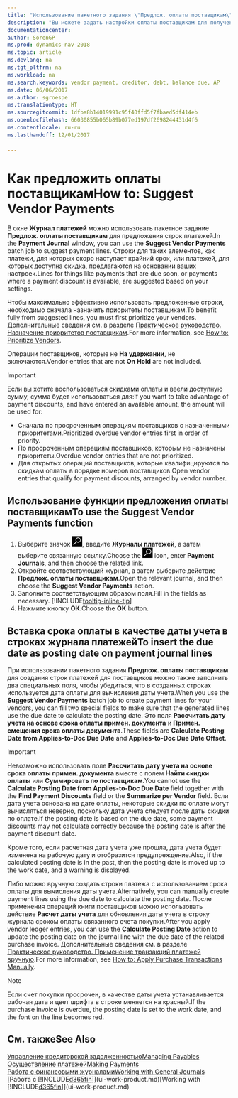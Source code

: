 ```yaml
---
title: "Использование пакетного задания \"Предлож. оплаты поставщикам\""
description: "Вы можете задать настройки оплаты поставщикам для получения предложений по оплатам, которые быть произведены в ближайшее время или по которым доступны скидки."
documentationcenter: 
author: SorenGP
ms.prod: dynamics-nav-2018
ms.topic: article
ms.devlang: na
ms.tgt_pltfrm: na
ms.workload: na
ms.search.keywords: vendor payment, creditor, debt, balance due, AP
ms.date: 06/06/2017
ms.author: sgroespe
ms.translationtype: HT
ms.sourcegitcommit: 1dfba8b14019991c95f40ffd5f7fbaed5df414eb
ms.openlocfilehash: 66030855b065b89b077ed197df2698244431d4f6
ms.contentlocale: ru-ru
ms.lasthandoff: 12/01/2017

---
```

# <a name="how-to-suggest-vendor-payments"></a><span data-ttu-id="c067c-103">Как предложить оплаты поставщикам</span><span class="sxs-lookup"><span data-stu-id="c067c-103">How to: Suggest Vendor Payments</span></span>
<span data-ttu-id="c067c-104">В окне **Журнал платежей** можно использовать пакетное задание **Предлож. оплаты поставщикам** для предложения строк платежей.</span><span class="sxs-lookup"><span data-stu-id="c067c-104">In the **Payment Journal** window, you can use the **Suggest Vendor Payments** batch job to suggest payment lines.</span></span> <span data-ttu-id="c067c-105">Строки для таких элементов, как платежи, для которых скоро наступает крайний срок, или платежей, для которых доступна скидка, предлагаются на основании ваших настроек.</span><span class="sxs-lookup"><span data-stu-id="c067c-105">Lines for things like payments that are due soon, or payments where a payment discount is available, are suggested based on your settings.</span></span>

<span data-ttu-id="c067c-106">Чтобы максимально эффективно использовать предложенные строки, необходимо сначала назначить приоритеты поставщикам.</span><span class="sxs-lookup"><span data-stu-id="c067c-106">To benefit fully from suggested lines, you must first prioritize your vendors.</span></span> <span data-ttu-id="c067c-107">Дополнительные сведения см. в разделе [Практическое руководство. Назначение приоритетов поставщикам](purchasing-how-prioritize-vendors.md).</span><span class="sxs-lookup"><span data-stu-id="c067c-107">For more information, see [How to: Prioritize Vendors](purchasing-how-prioritize-vendors.md).</span></span>  

<span data-ttu-id="c067c-108">Операции поставщиков, которые не **На удержании**, не включаются.</span><span class="sxs-lookup"><span data-stu-id="c067c-108">Vendor entries that are not **On Hold** are not included.</span></span>  

> [!IMPORTANT]  
>   <span data-ttu-id="c067c-109">Если вы хотите воспользоваться скидками оплаты и ввели доступную сумму, сумма будет использоваться для:</span><span class="sxs-lookup"><span data-stu-id="c067c-109">If you want to take advantage of payment discounts, and have entered an available amount, the amount will be used for:</span></span>  

* <span data-ttu-id="c067c-110">Сначала по просроченным операциям поставщиков с назначенными приоритетами.</span><span class="sxs-lookup"><span data-stu-id="c067c-110">Prioritized overdue vendor entries first in order of priority.</span></span>  
* <span data-ttu-id="c067c-111">По просроченным операциям поставщиков, которым не назначены приоритеты.</span><span class="sxs-lookup"><span data-stu-id="c067c-111">Overdue vendor entries that are not prioritized.</span></span>  
* <span data-ttu-id="c067c-112">Для открытых операций поставщиков, которые квалифицируются по скидкам оплаты в порядке номеров поставщиков.</span><span class="sxs-lookup"><span data-stu-id="c067c-112">Open vendor entries that qualify for payment discounts, arranged by vendor number.</span></span>  

## <a name="to-use-the-suggest-vendor-payments-function"></a><span data-ttu-id="c067c-113">Использование функции предложения оплаты поставщикам</span><span class="sxs-lookup"><span data-stu-id="c067c-113">To use the Suggest Vendor Payments function</span></span>
1. <span data-ttu-id="c067c-114">Выберите значок ![Поиск страницы или отчета](media/ui-search/search_small.png "Значок поиска страницы или отчета"), введите **Журналы платежей**, а затем выберите связанную ссылку.</span><span class="sxs-lookup"><span data-stu-id="c067c-114">Choose the ![Search for Page or Report](media/ui-search/search_small.png "Search for Page or Report icon") icon, enter **Payment Journals**, and then choose the related link.</span></span>  
2. <span data-ttu-id="c067c-115">Откройте соответствующий журнал, а затем выберите действие **Предлож. оплаты поставщикам**.</span><span class="sxs-lookup"><span data-stu-id="c067c-115">Open the relevant journal, and then choose the **Suggest Vendor Payments** action.</span></span>  
3. <span data-ttu-id="c067c-116">Заполните соответствующим образом поля.</span><span class="sxs-lookup"><span data-stu-id="c067c-116">Fill in the fields as necessary.</span></span> [!INCLUDE[tooltip-inline-tip](includes/tooltip-inline-tip_md.md)]  
4. <span data-ttu-id="c067c-117">Нажмите кнопку **ОК**.</span><span class="sxs-lookup"><span data-stu-id="c067c-117">Choose the **OK** button.</span></span>  

## <a name="to-insert-the-due-date-as-posting-date-on-payment-journal-lines"></a><span data-ttu-id="c067c-118">Вставка срока оплаты в качестве даты учета в строках журнала платежей</span><span class="sxs-lookup"><span data-stu-id="c067c-118">To insert the due date as posting date on payment journal lines</span></span>
<span data-ttu-id="c067c-119">При использовании пакетного задания **Предлож. оплаты поставщикам** для создания строк платежей для поставщиков можно также заполнить два специальных поля, чтобы убедиться, что в созданных строках используется дата оплаты для вычисления даты учета.</span><span class="sxs-lookup"><span data-stu-id="c067c-119">When you use the **Suggest Vendor Payments** batch job to create payment lines for your vendors, you can fill two special fields to make sure that the generated lines use the due date to calculate the posting date.</span></span> <span data-ttu-id="c067c-120">Это поля **Рассчитать дату учета на основе срока оплаты примен. документа** и **Примен. смещения срока оплаты документа**.</span><span class="sxs-lookup"><span data-stu-id="c067c-120">These fields are **Calculate Posting Date from Applies-to-Doc Due Date** and **Applies-to-Doc Due Date Offset**.</span></span>  

> [!IMPORTANT]  
>   <span data-ttu-id="c067c-121">Невозможно использовать поле **Рассчитать дату учета на основе срока оплаты примен. документа** вместе с полем **Найти скидки оплаты** или **Суммировать по поставщикам**.</span><span class="sxs-lookup"><span data-stu-id="c067c-121">You cannot use the **Calculate Posting Date from Applies-to-Doc Due Date** field together with the **Find Payment Discounts** field or the **Summarize per Vendor** field.</span></span> <span data-ttu-id="c067c-122">Если дата учета основана на дате оплаты, некоторые скидки по оплате могут вычисляться неверно, поскольку дата учета следует после даты скидки по оплате.</span><span class="sxs-lookup"><span data-stu-id="c067c-122">If the posting date is based on the due date, some payment discounts may not calculate correctly because the posting date is after the payment discount date.</span></span>  

<span data-ttu-id="c067c-123">Кроме того, если расчетная дата учета уже прошла, дата учета будет изменена на рабочую дату и отобразится предупреждение.</span><span class="sxs-lookup"><span data-stu-id="c067c-123">Also, if the calculated posting date is in the past, then the posting date is moved up to the work date, and a warning is displayed.</span></span>  

<span data-ttu-id="c067c-124">Либо можно вручную создать строки платежа с использованием срока оплаты для вычисления даты учета.</span><span class="sxs-lookup"><span data-stu-id="c067c-124">Alternatively, you can manually create payment lines using the due date to calculate the posting date.</span></span> <span data-ttu-id="c067c-125">После применения операций книги поставщиков можно использовать действие **Расчет даты учета** для обновления даты учета в строку журнала сроком оплаты связанного счета покупки.</span><span class="sxs-lookup"><span data-stu-id="c067c-125">After you apply vendor ledger entries, you can use the **Calculate Posting Date** action to update the posting date on the journal line with the due date of the related purchase invoice.</span></span> <span data-ttu-id="c067c-126">Дополнительные сведения см. в разделе [Практическое руководство. Применение транзакций платежей вручную](payables-how-apply-purchase-transactions-manually.md).</span><span class="sxs-lookup"><span data-stu-id="c067c-126">For more information, see [How to: Apply Purchase Transactions Manually](payables-how-apply-purchase-transactions-manually.md).</span></span>  

> [!NOTE]  
>   <span data-ttu-id="c067c-127">Если счет покупки просрочен, в качестве даты учета устанавливается рабочая дата и цвет шрифта в строке меняется на красный.</span><span class="sxs-lookup"><span data-stu-id="c067c-127">If the purchase invoice is overdue, the posting date is set to the work date, and the font on the line becomes red.</span></span>  

## <a name="see-also"></a><span data-ttu-id="c067c-128">См. также</span><span class="sxs-lookup"><span data-stu-id="c067c-128">See Also</span></span>
[<span data-ttu-id="c067c-129">Управление кредиторской задолженностью</span><span class="sxs-lookup"><span data-stu-id="c067c-129">Managing Payables</span></span>](payables-manage-payables.md)  
[<span data-ttu-id="c067c-130">Осуществление платежей</span><span class="sxs-lookup"><span data-stu-id="c067c-130">Making Payments</span></span>](payables-make-payments.md)  
[<span data-ttu-id="c067c-131">Работа с финансовыми журналами</span><span class="sxs-lookup"><span data-stu-id="c067c-131">Working with General Journals</span></span>](ui-work-general-journals.md)  
<span data-ttu-id="c067c-132">[Работа с [!INCLUDE[d365fin](includes/d365fin_md.md)]](ui-work-product.md)</span><span class="sxs-lookup"><span data-stu-id="c067c-132">[Working with [!INCLUDE[d365fin](includes/d365fin_md.md)]](ui-work-product.md)</span></span>  

